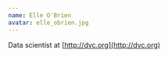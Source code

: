 ```yaml
---
name: Elle O'Brien
avatar: elle_obrien.jpg
---
```


Data scientist at [http://dvc.org](http://dvc.org)
